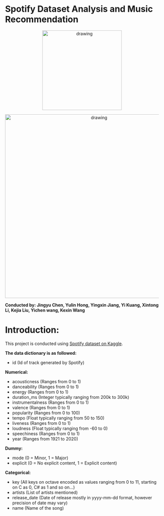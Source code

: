 # Spotify Dataset Analysis and Music Recommendation
<p align="center">
  <img src="https://github.com/jingyuc9988/Spotify_Analysis/blob/master/Image/Spotify_Logo_RGB_Green.png" alt="drawing" width="260"/>
<p align="center">
<p align="center">
  <img src="https://github.com/jingyuc9988/Spotify_Analysis/blob/master/Image/images.png" alt="drawing" width="600"/>
<p align="center">   
</p>

**Conducted by: Jingyu Chen, Yulin Hong, Yingxin Jiang, Yi Kuang, Xintong Li, Kejia Liu, Yichen wang, Kexin Wang**

# Introduction:
This project is conducted using [Spotify dataset on Kaggle](https://www.kaggle.com/ektanegi/spotifydata-19212020). 

**The data dictionary is as followed:**
- id (Id of track generated by Spotify)

**Numerical:**
- acousticness (Ranges from 0 to 1)
- danceability (Ranges from 0 to 1)
- energy (Ranges from 0 to 1)
- duration_ms (Integer typically ranging from 200k to 300k)
- instrumentalness (Ranges from 0 to 1)
- valence (Ranges from 0 to 1)
- popularity (Ranges from 0 to 100)
- tempo (Float typically ranging from 50 to 150)
- liveness (Ranges from 0 to 1)
- loudness (Float typically ranging from -60 to 0)
- speechiness (Ranges from 0 to 1)
- year (Ranges from 1921 to 2020)

**Dummy:**
- mode (0 = Minor, 1 = Major)
- explicit (0 = No explicit content, 1 = Explicit content)

**Categorical:**
- key (All keys on octave encoded as values ranging from 0 to 11, starting on C as 0, C# as 1 and so on…)
- artists (List of artists mentioned)
- release_date (Date of release mostly in yyyy-mm-dd format, however precision of date may vary)
- name (Name of the song)


